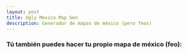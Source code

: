 ```yaml
---
layout: post
title: Ugly Mexico Map Gen
description: Generador de mapas de méxico (pero feos)
---
```


### Tú también puedes hacer tu propio mapa de méxico (feo): 





<div id="observablehq-map-b1b04503" align="center" style="width: 100%;"></div>
<div id="observablehq-viewof-fillWeight-b1b04503"></div>
<div id="observablehq-viewof-hachureGap-b1b04503"></div>
<div id="observablehq-viewof-bowing-b1b04503"></div>
<div id="observablehq-viewof-roughness-b1b04503"></div>

<script type="module">
import {Runtime, Inspector} from "https://cdn.jsdelivr.net/npm/@observablehq/runtime@4/dist/runtime.js";
import define from "https://api.observablehq.com/d/76d838853470aad8.js?v=3";
new Runtime().module(define, name => {
  if (name === "map") return new Inspector(document.querySelector("#observablehq-map-b1b04503"));
  if (name === "viewof fillWeight") return new Inspector(document.querySelector("#observablehq-viewof-fillWeight-b1b04503"));
  if (name === "viewof hachureGap") return new Inspector(document.querySelector("#observablehq-viewof-hachureGap-b1b04503"));
  if (name === "viewof bowing") return new Inspector(document.querySelector("#observablehq-viewof-bowing-b1b04503"));
  if (name === "viewof roughness") return new Inspector(document.querySelector("#observablehq-viewof-roughness-b1b04503"));
});
</script>
